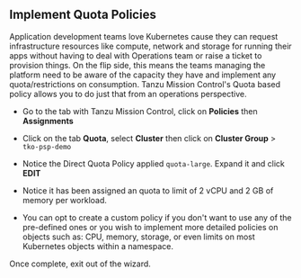 ## Implement Quota Policies

Application development teams love Kubernetes cause they can request infrastructure resources like compute, network and storage for running their apps without having to deal with Operations team or raise a ticket to provision things. On the flip side, this means the teams managing the platform need to be aware of the capacity they have and implement any quota/restrictions on consumption. Tanzu Mission Control's Quota based policy allows you to do just that from an operations perspective.

- Go to the tab with Tanzu Mission Control, click on **Policies** then **Assignments**

- Click on the tab **Quota**, select **Cluster** then click on **Cluster Group** > `tko-psp-demo`

- Notice the Direct Quota Policy applied `quota-large`. Expand it and click **EDIT**

- Notice it has been assigned an quota to limit of 2 vCPU and 2 GB of memory per workload.

- You can opt to create a custom policy if you don't want to use any of the pre-defined ones or you wish to implement more detailed policies on objects such as: CPU, memory, storage, or even limits on most Kubernetes objects within a namespace.

Once complete, exit out of the wizard.
